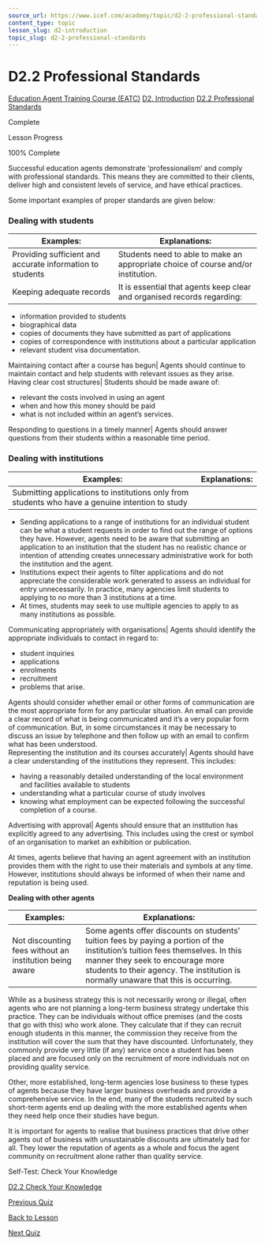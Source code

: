 ```yaml
---
source_url: https://www.icef.com/academy/topic/d2-2-professional-standards/
content_type: topic
lesson_slug: d2-introduction
topic_slug: d2-2-professional-standards
---
```


# D2.2 Professional Standards

[Education Agent Training Course (EATC)](https://www.icef.com/academy/courses/education-agent-training-course-eatc/) [D2. Introduction](https://www.icef.com/academy/lessons/d2-introduction/) [D2.2 Professional Standards](https://www.icef.com/academy/topic/d2-2-professional-standards/)

Complete

Lesson Progress 

100% Complete 

Successful education agents demonstrate ‘professionalism’ and comply with professional standards. This means they are committed to their clients, deliver high and consistent levels of service, and have ethical practices.

Some important examples of proper standards are given below:

### Dealing with students

**Examples:**| **Explanations:**  
---|---  
Providing sufficient and accurate information to students| Students need to able to make an appropriate choice of course and/or institution.  
Keeping adequate records| It is essential that agents keep clear and organised records regarding:

  * information provided to students
  * biographical data
  * copies of documents they have submitted as part of applications
  * copies of correspondence with institutions about a particular application
  * relevant student visa documentation.

  
Maintaining contact after a course has begun| Agents should continue to maintain contact and help students with relevant issues as they arise.  
Having clear cost structures| Students should be made aware of:  


  * relevant the costs involved in using an agent
  * when and how this money should be paid
  * what is not included within an agent’s services.

  
Responding to questions in a timely manner| Agents should answer questions from their students within a reasonable time period.  
  
### Dealing with institutions

**Examples:**| **Explanations:**  
---|---  
Submitting applications to institutions only from students who have a genuine intention to study| 

  * Sending applications to a range of institutions for an individual student can be what a student requests in order to find out the range of options they have. However, agents need to be aware that submitting an application to an institution that the student has no realistic chance or intention of attending creates unnecessary administrative work for both the institution and the agent.
  * Institutions expect their agents to filter applications and do not appreciate the considerable work generated to assess an individual for entry unnecessarily. In practice, many agencies limit students to applying to no more than 3 institutions at a time.
  * At times, students may seek to use multiple agencies to apply to as many institutions as possible.

  
Communicating appropriately with organisations| Agents should identify the appropriate individuals to contact in regard to:  


  * student inquiries
  * applications
  * enrolments
  * recruitment
  * problems that arise.

Agents should consider whether email or other forms of communication are the most appropriate form for any particular situation. An email can provide a clear record of what is being communicated and it’s a very popular form of communication. But, in some circumstances it may be necessary to discuss an issue by telephone and then follow up with an email to confirm what has been understood.  
Representing the institution and its courses accurately| Agents should have a clear understanding of the institutions they represent. This includes:  


  * having a reasonably detailed understanding of the local environment and facilities available to students
  * understanding what a particular course of study involves
  * knowing what employment can be expected following the successful completion of a course.

  
Advertising with approval| Agents should ensure that an institution has explicitly agreed to any advertising. This includes using the crest or symbol of an organisation to market an exhibition or publication.  
  
At times, agents believe that having an agent agreement with an institution provides them with the right to use their materials and symbols at any time. However, institutions should always be informed of when their name and reputation is being used.  
  
  
**Dealing with other agents**

**Examples:**| **Explanations:**  
---|---  
Not discounting fees without an institution being aware| Some agents offer discounts on students’ tuition fees by paying a portion of the institution’s tuition fees themselves. In this manner they seek to encourage more students to their agency. The institution is normally unaware that this is occurring.   
  
While as a business strategy this is not necessarily wrong or illegal, often agents who are not planning a long-term business strategy undertake this practice. They can be individuals without office premises (and the costs that go with this) who work alone. They calculate that if they can recruit enough students in this manner, the commission they receive from the institution will cover the sum that they have discounted. Unfortunately, they commonly provide very little (if any) service once a student has been placed and are focused only on the recruitment of more individuals not on providing quality service.  
  
Other, more established, long-term agencies lose business to these types of agents because they have larger business overheads and provide a comprehensive service. In the end, many of the students recruited by such short-term agents end up dealing with the more established agents when they need help once their studies have begun.  
  
It is important for agents to realise that business practices that drive other agents out of business with unsustainable discounts are ultimately bad for all. They lower the reputation of agents as a whole and focus the agent community on recruitment alone rather than quality service.  
  
Self-Test: Check Your Knowledge

[ D2.2 Check Your Knowledge ](https://www.icef.com/academy/quizzes/d2-2-check-your-knowledge/)

[ Previous Quiz ](https://www.icef.com/academy/quizzes/d2-1-check-your-knowledge/)

[Back to Lesson](https://www.icef.com/academy/lessons/d2-introduction/)

[ Next Quiz ](https://www.icef.com/academy/quizzes/d2-2-check-your-knowledge/)
